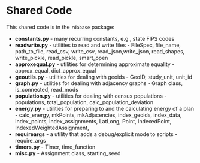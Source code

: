 # Shared Code

This shared code is in the `rdabase` package:

- **constants.py** - many recurring constants, e.g., state FIPS codes
- **readwrite.py** - utilities to read and write files - FileSpec, file_name, path_to_file, read_csv, write_csv, read_json,write_json, read_shapes, write_pickle, read_pickle, smart_open
- **approxequal.py** - utilities for determining approximate equality - approx_equal, dict_approx_equal
- **geoutils.py** - utilities for dealing with geoids - GeoID, study_unit, unit_id
- **graph.py** - utilities for dealing with adjacency graphs - Graph class, is_connected, read_mods
- **population.py** - utilities for dealing with census populations - populations, total_population, calc_population_deviation
- **energy.py** - utilities for preparing to and the calculating energy of a plan - calc_energy, mkPoints, mkAdjacencies, index_geoids, index_data, index_points, index_assignments, LatLong, Point, IndexedPoint, IndexedWeightedAssignment,
- **requireargs** - a utility that adds a debug/explicit mode to scripts - require_args
- **timers.py** - Timer, time_function
- **misc.py** - Assignment class, starting_seed